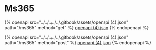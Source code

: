 # Ms365

{% openapi src="../../../../../.gitbook/assets/openapi (4).json" path="/ms365" method="get" %}
[openapi (4).json](<../../../../../.gitbook/assets/openapi (4).json>)
{% endopenapi %}

{% openapi src="../../../../../.gitbook/assets/openapi (4).json" path="/ms365" method="post" %}
[openapi (4).json](<../../../../../.gitbook/assets/openapi (4).json>)
{% endopenapi %}

